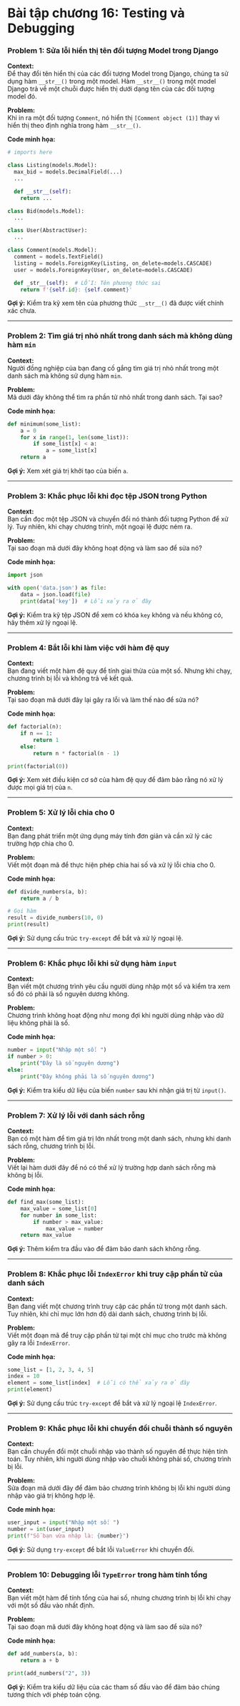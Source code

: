 # Bài tập chương 16: Testing và Debugging

### Problem 1: Sửa lỗi hiển thị tên đối tượng Model trong Django

**Context:**  
Để thay đổi tên hiển thị của các đối tượng Model trong Django, chúng ta sử dụng hàm `__str__()` trong một model. Hàm `__str__()` trong một model Django trả về một chuỗi được hiển thị dưới dạng tên của các đối tượng model đó.

**Problem:**  
Khi in ra một đối tượng `Comment`, nó hiển thị `[Comment object (1)]` thay vì hiển thị theo định nghĩa trong hàm `__str__()`.

**Code minh họa:**

```python
# imports here

class Listing(models.Model):
  max_bid = models.DecimalField(...)
  ...

  def __str__(self):
    return ...

class Bid(models.Model):
  ...

class User(AbstractUser):
  ...

class Comment(models.Model):
  comment = models.TextField()
  listing = models.ForeignKey(Listing, on_delete=models.CASCADE)
  user = models.ForeignKey(User, on_delete=models.CASCADE)

  def _str__(self):  # LỖI: Tên phương thức sai
    return f'{self.id}: {self.comment}'
```

**Gợi ý:** Kiểm tra kỹ xem tên của phương thức `__str__()` đã được viết chính xác chưa.

---

### Problem 2: Tìm giá trị nhỏ nhất trong danh sách mà không dùng hàm `min`

**Context:**  
Người đồng nghiệp của bạn đang cố gắng tìm giá trị nhỏ nhất trong một danh sách mà không sử dụng hàm `min`.

**Problem:**  
Mã dưới đây không thể tìm ra phần tử nhỏ nhất trong danh sách. Tại sao?

**Code minh họa:**

```python
def minimum(some_list):
    a = 0
    for x in range(1, len(some_list)):
        if some_list[x] < a:
            a = some_list[x]
    return a
```

**Gợi ý:** Xem xét giá trị khởi tạo của biến `a`.

---

### Problem 3: Khắc phục lỗi khi đọc tệp JSON trong Python

**Context:**  
Bạn cần đọc một tệp JSON và chuyển đổi nó thành đối tượng Python để xử lý. Tuy nhiên, khi chạy chương trình, một ngoại lệ được ném ra.

**Problem:**  
Tại sao đoạn mã dưới đây không hoạt động và làm sao để sửa nó?

**Code minh họa:**

```python
import json

with open('data.json') as file:
    data = json.load(file)
    print(data['key'])  # Lỗi xảy ra ở đây
```

**Gợi ý:** Kiểm tra kỹ tệp JSON để xem có khóa `key` không và nếu không có, hãy thêm xử lý ngoại lệ.

---

### Problem 4: Bắt lỗi khi làm việc với hàm đệ quy

**Context:**  
Bạn đang viết một hàm đệ quy để tính giai thừa của một số. Nhưng khi chạy, chương trình bị lỗi và không trả về kết quả.

**Problem:**  
Tại sao đoạn mã dưới đây lại gây ra lỗi và làm thế nào để sửa nó?

**Code minh họa:**

```python
def factorial(n):
    if n == 1:
        return 1
    else:
        return n * factorial(n - 1)

print(factorial(0))
```

**Gợi ý:** Xem xét điều kiện cơ sở của hàm đệ quy để đảm bảo rằng nó xử lý được mọi giá trị của `n`.

---

### Problem 5: Xử lý lỗi chia cho 0

**Context:**  
Bạn đang phát triển một ứng dụng máy tính đơn giản và cần xử lý các trường hợp chia cho 0.

**Problem:**  
Viết một đoạn mã để thực hiện phép chia hai số và xử lý lỗi chia cho 0.

**Code minh họa:**

```python
def divide_numbers(a, b):
    return a / b

# Gọi hàm
result = divide_numbers(10, 0)
print(result)
```

**Gợi ý:** Sử dụng cấu trúc `try-except` để bắt và xử lý ngoại lệ.

---

### Problem 6: Khắc phục lỗi khi sử dụng hàm `input`

**Context:**  
Bạn viết một chương trình yêu cầu người dùng nhập một số và kiểm tra xem số đó có phải là số nguyên dương không.

**Problem:**  
Chương trình không hoạt động như mong đợi khi người dùng nhập vào dữ liệu không phải là số.

**Code minh họa:**

```python
number = input("Nhập một số: ")
if number > 0:
    print("Đây là số nguyên dương")
else:
    print("Đây không phải là số nguyên dương")
```

**Gợi ý:** Kiểm tra kiểu dữ liệu của biến `number` sau khi nhận giá trị từ `input()`.

---

### Problem 7: Xử lý lỗi với danh sách rỗng

**Context:**  
Bạn có một hàm để tìm giá trị lớn nhất trong một danh sách, nhưng khi danh sách rỗng, chương trình bị lỗi.

**Problem:**  
Viết lại hàm dưới đây để nó có thể xử lý trường hợp danh sách rỗng mà không bị lỗi.

**Code minh họa:**

```python
def find_max(some_list):
    max_value = some_list[0]
    for number in some_list:
        if number > max_value:
            max_value = number
    return max_value
```

**Gợi ý:** Thêm kiểm tra đầu vào để đảm bảo danh sách không rỗng.

---

### Problem 8: Khắc phục lỗi `IndexError` khi truy cập phần tử của danh sách

**Context:**  
Bạn đang viết một chương trình truy cập các phần tử trong một danh sách. Tuy nhiên, khi chỉ mục lớn hơn độ dài danh sách, chương trình bị lỗi.

**Problem:**  
Viết một đoạn mã để truy cập phần tử tại một chỉ mục cho trước mà không gây ra lỗi `IndexError`.

**Code minh họa:**

```python
some_list = [1, 2, 3, 4, 5]
index = 10
element = some_list[index]  # Lỗi có thể xảy ra ở đây
print(element)
```

**Gợi ý:** Sử dụng cấu trúc `try-except` để bắt và xử lý ngoại lệ `IndexError`.

---

### Problem 9: Khắc phục lỗi khi chuyển đổi chuỗi thành số nguyên

**Context:**  
Bạn cần chuyển đổi một chuỗi nhập vào thành số nguyên để thực hiện tính toán. Tuy nhiên, khi người dùng nhập vào chuỗi không phải số, chương trình bị lỗi.

**Problem:**  
Sửa đoạn mã dưới đây để đảm bảo chương trình không bị lỗi khi người dùng nhập vào giá trị không hợp lệ.

**Code minh họa:**

```python
user_input = input("Nhập một số: ")
number = int(user_input)
print(f"Số bạn vừa nhập là: {number}")
```

**Gợi ý:** Sử dụng `try-except` để bắt lỗi `ValueError` khi chuyển đổi.

---

### Problem 10: Debugging lỗi `TypeError` trong hàm tính tổng

**Context:**  
Bạn viết một hàm để tính tổng của hai số, nhưng chương trình bị lỗi khi chạy với một số đầu vào nhất định.

**Problem:**  
Tại sao đoạn mã dưới đây không hoạt động và làm sao để sửa nó?

**Code minh họa:**

```python
def add_numbers(a, b):
    return a + b

print(add_numbers("2", 3))
```

**Gợi ý:** Kiểm tra kiểu dữ liệu của các tham số đầu vào để đảm bảo chúng tương thích với phép toán cộng.

